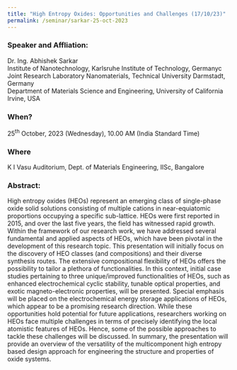 ```yaml
---
title: "High Entropy Oxides: Opportunities and Challenges (17/10/23)"
permalink: /seminar/sarkar-25-oct-2023
---
```

### Speaker and Affliation:
Dr. Ing. Abhishek Sarkar<br>
Institute of Nanotechnology, Karlsruhe Institute of Technology, Germanyc<br>
Joint Research Laboratory Nanomaterials, Technical University Darmstadt, Germany<br>
Department of Materials Science and Engineering, University of California Irvine, USA

### When?
25<sup>th</sup> October, 2023 (Wednesday), 10.00 AM (India Standard Time)

### Where
K I Vasu Auditorium, Dept. of Materials Engineering, IISc, Bangalore

### Abstract:
High entropy oxides (HEOs) represent an emerging class of single-phase oxide solid solutions consisting of multiple cations in near-equiatomic proportions occupying a specific sub-lattice. HEOs were first reported in 2015, and over the last five years, the field has witnessed rapid growth. Within the framework of our research work, we have addressed several fundamental and applied aspects of HEOs, which have been pivotal in the development of this research topic. This presentation will initially focus on the discovery of HEO classes (and compositions) and their diverse synthesis routes. The extensive compositional flexibility of HEOs offers the possibility to tailor a plethora of functionalities. In this context, initial case studies pertaining to three unique/improved functionalities of HEOs, such as enhanced electrochemical cyclic stability, tunable optical properties, and exotic magneto-electronic properties, will be presented. Special emphasis will be placed on the electrochemical energy storage applications of HEOs, which appear to be a promising research direction. While these opportunities hold potential for future applications, researchers working on HEOs face multiple challenges in terms of precisely identifying the local atomistic features of HEOs. Hence, some of the possible approaches to tackle these challenges will be discussed. In summary, the presentation will provide an overview of the versatility of the multicomponent high entropy based design approach for engineering the structure and properties of oxide systems.